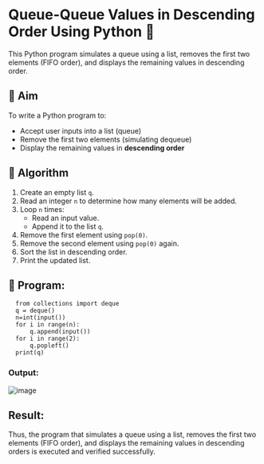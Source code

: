 # Queue-Queue Values in Descending Order Using Python 🧮

This Python program simulates a queue using a list, removes the first two elements (FIFO order), and displays the remaining values in descending order.

## 🎯 Aim

To write a Python program to:
- Accept user inputs into a list (queue)
- Remove the first two elements (simulating dequeue)
- Display the remaining values in **descending order**

## 🧠 Algorithm

1. Create an empty list `q`.
2. Read an integer `n` to determine how many elements will be added.
3. Loop `n` times:
   - Read an input value.
   - Append it to the list `q`.
4. Remove the first element using `pop(0)`.
5. Remove the second element using `pop(0)` again.
6. Sort the list in descending order.
7. Print the updated list.

## 🧪 Program: 
      from collections import deque
      q = deque()
      n=int(input())
      for i in range(n):
          q.append(input())
      for i in range(2):
          q.popleft()
      print(q)
### Output:
![image](https://github.com/user-attachments/assets/a5f7f8b3-983d-4764-bc9f-5af43fcd8061)

## Result:
Thus, the program that simulates a queue using a list, removes the first two elements (FIFO order), and displays the remaining values in descending orders is executed and verified successfully.
